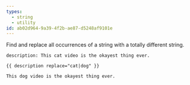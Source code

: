 ```yaml
---
types:
  - string
  - utility
id: ab02d964-9a39-4f2b-ae87-d5248af9101e
---
```

Find and replace all occurrences of a string with a totally different string.

```.language-yaml
description: This cat video is the okayest thing ever.
```

```
{{ description replace="cat|dog" }}
```

```.language-output
This dog video is the okayest thing ever.
```
